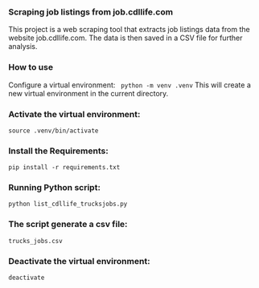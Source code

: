 ### Scraping job listings from job.cdllife.com
This project is a web scraping tool that extracts job listings data from the website job.cdllife.com. The data is then saved in a CSV file for further analysis.
### How to use
Configure a virtual environment:
``` python -m venv .venv```
This will create a new virtual environment in the current directory.
### Activate the virtual environment:
``` source .venv/bin/activate ```
### Install the Requirements:
``` pip install -r requirements.txt ```
### Running Python script:
``` python list_cdllife_trucksjobs.py ```
### The script generate a csv file:
``` trucks_jobs.csv ```
### Deactivate the virtual environment:
``` deactivate ```